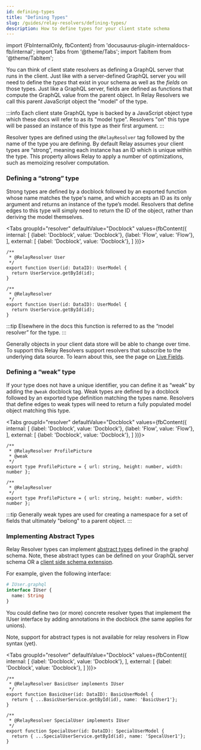 ```yaml
---
id: defining-types
title: "Defining Types"
slug: /guides/relay-resolvers/defining-types/
description: How to define types for your client state schema
---
```


import {FbInternalOnly, fbContent} from 'docusaurus-plugin-internaldocs-fb/internal';
import Tabs from '@theme/Tabs';
import TabItem from '@theme/TabItem';


You can think of client state resolvers as defining a GraphQL server that runs in the client. Just like with a server-defined GraphQL server you will need to define the _types_ that exist in your schema as well as the _fields_ on those types. Just like a GraphQL server, fields are defined as functions that compute the GraphQL value from the parent object. In Relay Resolvers we call this parent JavaScript object the "model" of the type.

:::info
Each client state GraphQL type is backed by a JavaScript object type which these docs will refer to as its "model type". Resolvers "on" this type will be passed an instance of this type as their first argument.
:::

Resolver types are defined using the `@RelayResolver` tag followed by the name of the type you are defining. By default Relay assumes your client types are “strong”, meaning each instance has an ID which is unique within the type. This property allows Relay to apply a number of optimizations, such as memoizing resolver computation.

### Defining a “strong” type
Strong types are defined by a docblock followed by an exported function whose name matches the type's name, and which accepts an ID as its only argument and returns an instance of the type’s model. Resolvers that define edges to this type will simply need to return the ID of the object, rather than deriving the model themselves.

<Tabs
  groupId="resolver"
  defaultValue="Docblock"
  values={fbContent({
    internal: [
      {label: 'Docblock', value: 'Docblock'},
      {label: 'Flow', value: 'Flow'},
    ],
    external: [
      {label: 'Docblock', value: 'Docblock'},
    ]
  })}>
  <TabItem value="Docblock">


```tsx
/**
 * @RelayResolver User
 */
export function User(id: DataID): UserModel {
  return UserService.getById(id);
}
```

  </TabItem>

  <TabItem value="Flow">

  ```tsx
  /**
   * @RelayResolver
   */
  export function User(id: DataID): UserModel {
    return UserService.getById(id);
  }
  ```
  </TabItem>
</Tabs>

:::tip
Elsewhere in the docs this function is referred to as the “model resolver” for the type.
:::

Generally objects in your client data store will be able to change over time. To support this Relay Resolvers support resolvers that subscribe to the underlying data source. To learn about this, see the page on [Live Fields](./live-fields.md).

### Defining a “weak” type

If your type does not have a unique identifier, you can define it as “weak” by adding the `@weak` docblock tag. Weak types are defined by a docblock followed by an exported type definition matching the types name. Resolvers that define edges to weak types will need to return a fully populated model object matching this type.

<Tabs
  groupId="resolver"
  defaultValue="Docblock"
  values={fbContent({
    internal: [
      {label: 'Docblock', value: 'Docblock'},
      {label: 'Flow', value: 'Flow'},
    ],
    external: [
      {label: 'Docblock', value: 'Docblock'},
    ]
  })}>
  <TabItem value="Docblock">

```tsx
/**
 * @RelayResolver ProfilePicture
 * @weak
 */
export type ProfilePicture = { url: string, height: number, width: number };
```
  </TabItem>

  <TabItem value="Flow">

  ```tsx
  /**
   * @RelayResolver
   */
  export type ProfilePicture = { url: string, height: number, width: number };
  ```
  </TabItem>

</Tabs>

:::tip
Generally weak types are used for creating a namespace for a set of fields that ultimately "belong" to a parent object.
:::

### Implementing Abstract Types

Relay Resolver types can implement [abstract types](https://relay.dev/docs/glossary/#abstract-type) defined in the graphql schema. Note, these abstract types can
be defined on your GraphQL server schema OR a [client side schema extension](https://relay.dev/docs/next/guides/client-schema-extensions/).

For example, given the following interface:

```graphql
# IUser.graphql
interface IUser {
  name: String
}
```

You could define two (or more) concrete resolver types that implement the IUser interface by adding annotations in the docblock (the same applies for unions).
<FbInternalOnly>

Note, support for abstract types is not available for relay resolvers in Flow syntax (yet).

</FbInternalOnly>

<Tabs
  groupId="resolver"
  defaultValue="Docblock"
  values={fbContent({
    internal: [
      {label: 'Docblock', value: 'Docblock'},
    ],
    external: [
      {label: 'Docblock', value: 'Docblock'},
    ]
  })}>
  <TabItem value="Docblock">


```tsx
/**
 * @RelayResolver BasicUser implements IUser
 */
export function BasicUser(id: DataID): BasicUserModel {
  return { ...BasicUserService.getById(id), name: 'BasicUser1'};
}

/**
 * @RelayResolver SpecialUser implements IUser
 */
export function SpecialUser(id: DataID): SpecialUserModel {
  return { ...SpecialUserService.getById(id), name: 'SpecalUser1'};
}
```

  </TabItem>
</Tabs>
